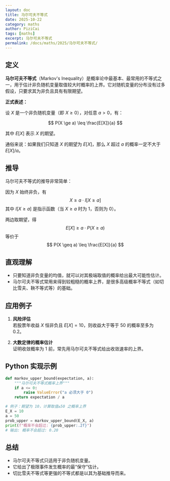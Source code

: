 ```yaml
---
layout: doc
title: 马尔可夫不等式
date: 2025-10-22
category: maths
author: PiziCai
tags: [maths]
excerpt: 马尔可夫不等式
permalink: /docs/maths/2025/马尔可夫不等式/
---
```


## 定义

**马尔可夫不等式**（Markov's Inequality）是概率论中最基本、最常用的不等式之一，用于估计非负随机变量取值较大时概率的上界。它对随机变量的分布没有过多假设，只要求其为非负且具有有限期望。

**正式表述：**

设 $X$ 是一个非负随机变量（即 $X \ge 0$），对任意 $a > 0$，有：

$$
P(X \ge a) \leq \frac{E[X]}{a}
$$

其中 $E[X]$ 表示 $X$ 的期望。

通俗来说：如果我们只知道 $X$ 的期望为 $E[X]$，那么 $X$ 超过 $a$ 的概率一定不大于 $E[X]/a$。

## 推导

马尔可夫不等式的推导非常简单：

因为 $X$ 始终非负，有
$$
X \geq a \cdot I[X \geq a]
$$
其中 $I[X \geq a]$ 是指示函数（当 $X \geq a$ 时为 $1$，否则为 $0$）。

两边取期望，得
$$
E[X] \geq a \cdot P(X \geq a)
$$
等价于
$$
P(X \geq a) \leq \frac{E[X]}{a}
$$


## 直观理解

- 只要知道非负变量的均值，就可以对其极端取值的概率给出最大可能性估计。
- 马尔可夫不等式常用来得到较粗糙的概率上界，是很多高级概率不等式（如切比雪夫、鞅不等式等）的基础。


## 应用例子

1. **风险评估**  
   若股票年收益 $X$ 恒非负且 $E[X] = 10$，则收益大于等于 $50$ 的概率至多为 $0.2$。

2. **大数定律的概率估计**  
   证明收敛概率为 $1$ 前，常先用马尔可夫不等式给出收敛速率的上界。

## Python 实现示例

```python
def markov_upper_bound(expectation, a):
    """马尔可夫不等式概率上界"""
    if a <= 0:
        raise ValueError("a 必须大于 0")
    return expectation / a

# 例子：期望为 10，计算取值≥50 之概率上界
E_X = 10
a = 50
prob_upper = markov_upper_bound(E_X, a)
print(f"概率不会超过: {prob_upper:.2f}")
# 输出: 概率不会超过: 0.20
```

## 总结

- 马尔可夫不等式只适用于非负随机变量。
- 它给出了极限事件发生概率的最“保守”估计。
- 切比雪夫不等式等更强的不等式都是以其为基础推导而来。
